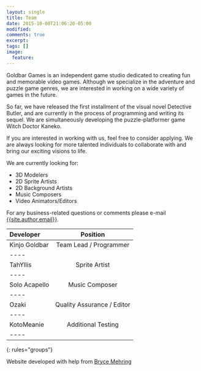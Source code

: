 ```yaml
---
layout: single
title: Team
date: 2015-10-08T21:06:20-05:00
modified:
comments: true
excerpt:
tags: []
image:
  feature:
---
```

Goldbar Games is an independent game studio dedicated to creating fun and memorable video games. Although we specialize in the adventure and puzzle game genres, we are interested in working on a wide variety of games in the future.


So far, we have released the first installment of the visual novel Detective Butler, and are currently in the process of programming and writing its sequel. We are simultaneously developing the puzzle-platformer game Witch Doctor Kaneko.


If you are interested in working with us, feel free to consider applying. We are always looking for more talented individuals to collaborate with and bring our exciting visions to life.

We are currently looking for:

* 3D Modelers
* 2D Sprite Artists
* 2D Background Artists
* Music Composers
* Video Animators/Editors

For any business-related questions or comments please e-mail [{{site.author.email}}](mailto:{{site.author.email}}).

| Developer | Position |
|:--------|:-------:|
| Kinjo Goldbar  | Team Lead / Programmer   |
|----
| TahYllis | Sprite Artist  |
|----
| Solo Acapello | Music Composer  |
|----
| Ozaki | Quality Assurance / Editor   |
|----
| KotoMeanie   | Additional Testing   |
|----
{: rules="groups"}

Website developed with help from [Bryce Mehring](http://www.brycemehring.me)
